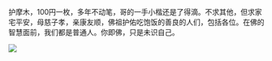 护摩木，100円一枚，多年不动笔，哥的一手小楷还是了得滴。不求其他，但求家宅平安，母慈子孝，亲康友顺，佛祖护佑吃饱饭的善良的人们，包括各位。在佛的智慧面前，我们都是普通人。你即佛，只是未识自己。 ​​​​

![](http://note.youdao.com/yws/res/2533/86B4AB6206D6449685D0318F0CBAE01F)

  


